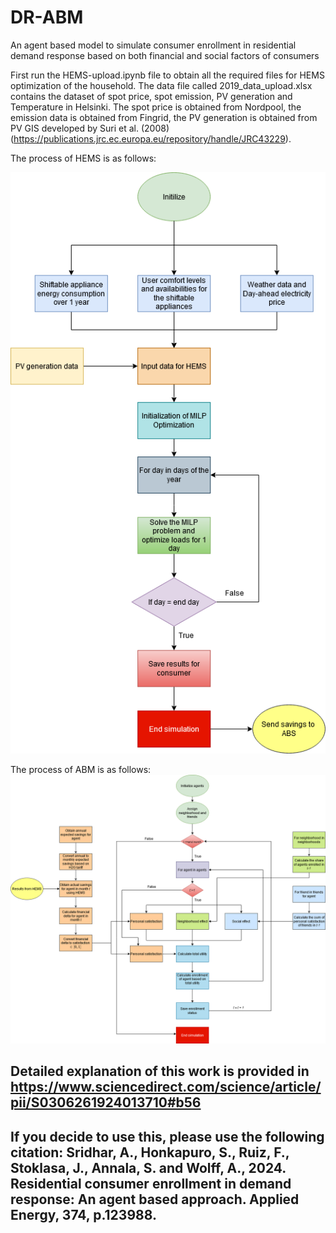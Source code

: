 # DR-ABM
An agent based model to simulate consumer enrollment in residential demand response based on both financial and social factors of consumers

First run the HEMS-upload.ipynb file to obtain all the required files for HEMS optimization of the household. The data file called 2019_data_upload.xlsx contains the dataset of spot price, spot emission, PV generation and Temperature in Helsinki. The spot price is obtained from Nordpool, the emission data is obtained from Fingrid, the PV generation is obtained from PV GIS developed by Suri et al. (2008) (https://publications.jrc.ec.europa.eu/repository/handle/JRC43229). 

The process of HEMS is as follows:

![alt text](HEMS.drawio.png "HEMS operation")


The process of ABM is as follows:
![alt text](ABS.drawio.png "ABM workflow")


## Detailed explanation of this work is provided in https://www.sciencedirect.com/science/article/pii/S0306261924013710#b56

## If you decide to use this, please use the following citation: Sridhar, A., Honkapuro, S., Ruiz, F., Stoklasa, J., Annala, S. and Wolff, A., 2024. Residential consumer enrollment in demand response: An agent based approach. Applied Energy, 374, p.123988.


